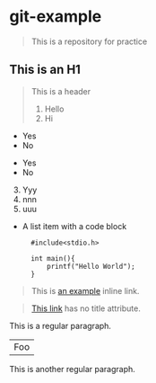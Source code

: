 # git-example
> This is a repository for practice

This is an H1
---
> This is a header
> 1. Hello
> 2. Hi
* Yes
* No
+ Yes
+ No
3. Yyy
1. nnn
8. uuu

* A list item with a code block

        #include<stdio.h>
        
        int main(){
            printf("Hello World");
        }

> This is [an example](http://example.com/ "Title") inline link.

> [This link](http://example.net/) has no title attribute.


This is a regular paragraph.

<table>
    <tr>
        <td>Foo</td>
    </tr>
</table>

This is another regular paragraph.

